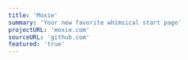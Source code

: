 ```yaml
---
title: 'Moxie'
summary: 'Your new favorite whimsical start page'
projectURL: 'moxie.com'
sourceURL: 'github.com'
featured: 'true'
---
```


